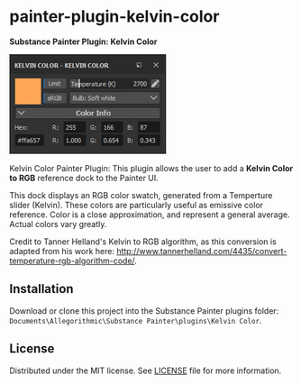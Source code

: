 # painter-plugin-kelvin-color
__Substance Painter Plugin: Kelvin Color__

![Alt text](Screenshot.png?raw=true "UI Screenshot")

Kelvin Color Painter Plugin: This plugin allows the user to add a __Kelvin Color to RGB__ reference dock to the Painter UI.

This dock displays an RGB color swatch, generated from a Temperture slider (Kelvin). These colors are particularly useful as emissive color reference. Color is a close approximation, and represent a general average. Actual colors vary greatly.

Credit to Tanner Helland's Kelvin to RGB algorithm, as this conversion is adapted from his work here: http://www.tannerhelland.com/4435/convert-temperature-rgb-algorithm-code/. 

## Installation

Download or clone this project into the Substance Painter plugins folder: ``Documents\Allegorithmic\Substance Painter\plugins\Kelvin Color``.

## License

Distributed under the MIT license. See [LICENSE](LICENSE) file for more information.
